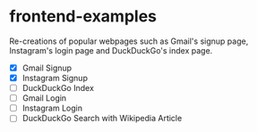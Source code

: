 # frontend-examples
Re-creations of popular webpages such as Gmail's signup page, Instagram's login page and DuckDuckGo's index page.

- [X] Gmail Signup
- [X] Instagram Signup
- [ ] DuckDuckGo Index
- [ ] Gmail Login
- [ ] Instagram Login
- [ ] DuckDuckGo Search with Wikipedia Article
